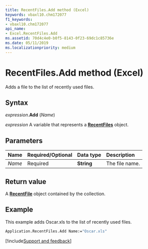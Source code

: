```yaml
---
title: RecentFiles.Add method (Excel)
keywords: vbaxl10.chm172077
f1_keywords:
- vbaxl10.chm172077
api_name:
- Excel.RecentFiles.Add
ms.assetid: 70d4c4e0-b0f5-8143-0f23-69dc1c85736e
ms.date: 05/11/2019
ms.localizationpriority: medium
---
```



# RecentFiles.Add method (Excel)

Adds a file to the list of recently used files.


## Syntax

_expression_.**Add** (_Name_)

_expression_ A variable that represents a **[RecentFiles](Excel.RecentFiles.md)** object.


## Parameters

|Name|Required/Optional|Data type|Description|
|:-----|:-----|:-----|:-----|
| _Name_|Required| **String**|The file name.|

## Return value

A **[RecentFile](Excel.RecentFile.md)** object contained by the collection.


## Example

This example adds Oscar.xls to the list of recently used files.

```vb
Application.RecentFiles.Add Name:="Oscar.xls"
```




[!include[Support and feedback](~/includes/feedback-boilerplate.md)]